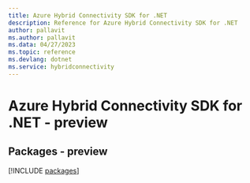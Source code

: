```yaml
---
title: Azure Hybrid Connectivity SDK for .NET
description: Reference for Azure Hybrid Connectivity SDK for .NET
author: pallavit
ms.author: pallavit
ms.data: 04/27/2023
ms.topic: reference
ms.devlang: dotnet
ms.service: hybridconnectivity
---
```

# Azure Hybrid Connectivity SDK for .NET - preview
## Packages - preview
[!INCLUDE [packages](hybrid-connectivity-index.md)]